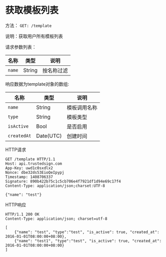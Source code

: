 # 获取模板列表


方法： `GET: /template`

说明：获取用户所有模板列表

请求参数列表：

| 名称        | 类型        | 说明  |
| ------------- |-------------| -----|
| `name` | String	 | 按名称过滤  |


响应数据为template对象的数组:

| 名称        | 类型        | 说明  |
| ------------- |-------------| -----|
| `name` | String	 |   模板调用名称    |
| `type` | String	 |   模板类型    |
| `isActive` | Bool	 |   是否启用    |
| `createdAt` | Date(UTC)	 |   创建时间    |




HTTP请求
	
```
GET /template HTTP/1.1
Host: api.trustedsign.com
App-Key: uwd1c0sxdlx2
Nonce: dbe32ds53EioQeIpypj
Timestamp: 1408706337
Signature: 890b422b75c1c5cb706e4f7921df1d94e69c17f4
Content-Type: application/json;charset:UTF-8

{"name": "test"}
```

HTTP响应

```
HTTP/1.1 200 OK
Content-Type: application/json; charset=utf-8

[
	{"name": "test", "type":"test", "is_active": true, "created_at": 2016-01-01T08:00:00+08:00},
	{"name": "test1", "type":"test", "is_active": true, "created_at": 2016-01-01T08:00:00+08:00}
]
```

